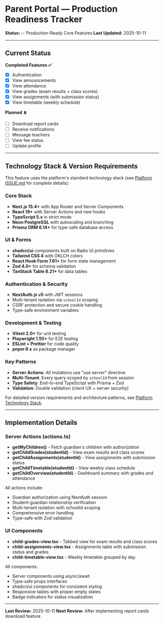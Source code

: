 # Parent Portal — Production Readiness Tracker

**Status:** ✅ Production-Ready Core Features
**Last Updated:** 2025-10-11

---

## Current Status

**Completed Features ✅**
- [x] Authentication
- [x] View announcements
- [x] View attendance
- [x] View grades (exam results + class scores)
- [x] View assignments (with submission status)
- [x] View timetable (weekly schedule)

**Planned ⏸️**
- [ ] Download report cards
- [ ] Receive notifications
- [ ] Message teachers
- [ ] View fee status
- [ ] Update profile

---

## Technology Stack & Version Requirements

This feature uses the platform's standard technology stack (see [Platform ISSUE.md](../ISSUE.md#technology-stack--version-requirements) for complete details):

### Core Stack
- **Next.js 15.4+** with App Router and Server Components
- **React 19+** with Server Actions and new hooks
- **TypeScript 5.x** in strict mode
- **Neon PostgreSQL** with autoscaling and branching
- **Prisma ORM 6.14+** for type-safe database access

### UI & Forms
- **shadcn/ui** components built on Radix UI primitives
- **Tailwind CSS 4** with OKLCH colors
- **React Hook Form 7.61+** for form state management
- **Zod 4.0+** for schema validation
- **TanStack Table 8.21+** for data tables

### Authentication & Security
- **NextAuth.js v5** with JWT sessions
- Multi-tenant isolation via `schoolId` scoping
- CSRF protection and secure cookie handling
- Type-safe environment variables

### Development & Testing
- **Vitest 2.0+** for unit testing
- **Playwright 1.55+** for E2E testing
- **ESLint + Prettier** for code quality
- **pnpm 9.x** as package manager

### Key Patterns
- **Server Actions**: All mutations use "use server" directive
- **Multi-Tenant**: Every query scoped by `schoolId` from session
- **Type Safety**: End-to-end TypeScript with Prisma + Zod
- **Validation**: Double validation (client UX + server security)

For detailed version requirements and architecture patterns, see [Platform Technology Stack](../ISSUE.md#technology-stack--version-requirements).

---

## Implementation Details

### Server Actions (actions.ts)
- **getMyChildren()** - Fetch guardian's children with authorization
- **getChildGrades(studentId)** - View exam results and class scores
- **getChildAssignments(studentId)** - View assignments with submission status
- **getChildTimetable(studentId)** - View weekly class schedule
- **getChildOverview(studentId)** - Dashboard summary with grades and attendance

All actions include:
- Guardian authorization using NextAuth session
- Student-guardian relationship verification
- Multi-tenant isolation with schoolId scoping
- Comprehensive error handling
- Type-safe with Zod validation

### UI Components
- **child-grades-view.tsx** - Tabbed view for exam results and class scores
- **child-assignments-view.tsx** - Assignments table with submission status and grades
- **child-timetable-view.tsx** - Weekly timetable grouped by day

All components:
- Server components using async/await
- Type-safe props interfaces
- shadcn/ui components for consistent styling
- Responsive tables with proper empty states
- Badge indicators for status visualization

---

**Last Review:** 2025-10-11
**Next Review:** After implementing report cards download feature
